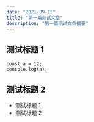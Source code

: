 ```yaml
---
date: "2021-09-15"
title: "第一篇测试文章"
description: "第一篇测试文章摘要"
---
```


## 测试标题 1

```
const a = 12;
console.log(a);
```

## 测试标题 2

- 测试标题 1
- 测试标题 2

